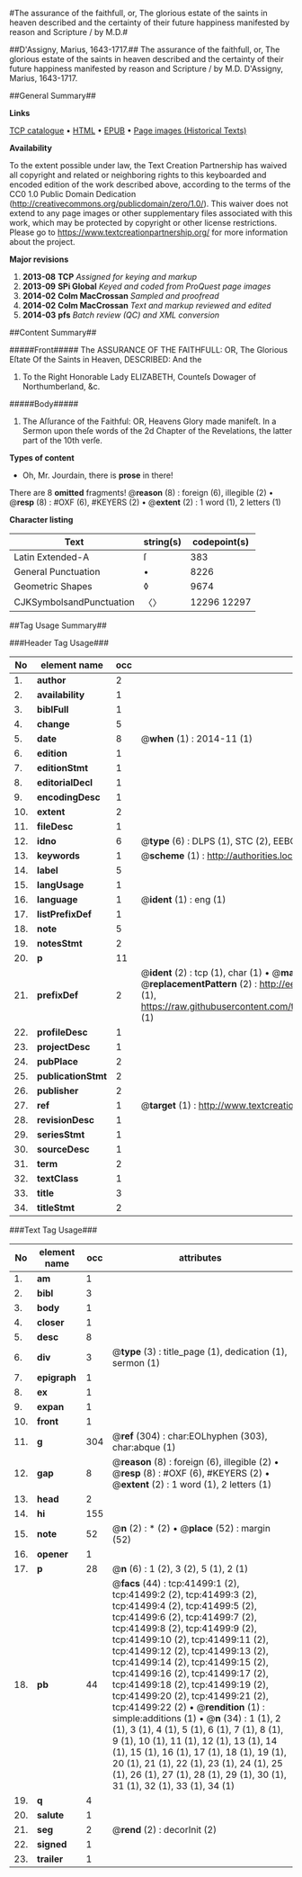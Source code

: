 #The assurance of the faithfull, or, The glorious estate of the saints in heaven described and the certainty of their future happiness manifested by reason and Scripture / by M.D.#

##D'Assigny, Marius, 1643-1717.##
The assurance of the faithfull, or, The glorious estate of the saints in heaven described and the certainty of their future happiness manifested by reason and Scripture / by M.D.
D'Assigny, Marius, 1643-1717.

##General Summary##

**Links**

[TCP catalogue](http://www.ota.ox.ac.uk/tcp/)  • 
[HTML](http://tei.it.ox.ac.uk/tcp/Texts-HTML/free/A37/A37048.html)  • 
[EPUB](http://tei.it.ox.ac.uk/tcp/Texts-EPUB/free/A37/A37048.epub) • 
[Page images (Historical Texts)](https://historicaltexts.jisc.ac.uk/eebo-08630211e)

**Availability**

To the extent possible under law, the Text Creation Partnership has waived all copyright and related or neighboring rights to this keyboarded and encoded edition of the work described above, according to the terms of the CC0 1.0 Public Domain Dedication (http://creativecommons.org/publicdomain/zero/1.0/). This waiver does not extend to any page images or other supplementary files associated with this work, which may be protected by copyright or other license restrictions. Please go to https://www.textcreationpartnership.org/ for more information about the project.

**Major revisions**

1. __2013-08__ __TCP__ *Assigned for keying and markup*
1. __2013-09__ __SPi Global__ *Keyed and coded from ProQuest page images*
1. __2014-02__ __Colm MacCrossan__ *Sampled and proofread*
1. __2014-02__ __Colm MacCrossan__ *Text and markup reviewed and edited*
1. __2014-03__ __pfs__ *Batch review (QC) and XML conversion*

##Content Summary##

#####Front#####
The ASSURANCE OF THE FAITHFULL: OR, The Glorious Eſtate Of the Saints in Heaven, DESCRIBED: And the 
1. To the Right Honorable Lady ELIZABETH, Counteſs Dowager of Northumberland, &c.

#####Body#####

1. The Aſſurance of the Faithful: OR, Heavens Glory made manifeſt. In a Sermon upon theſe words of the 2d Chapter of the Revelations, the latter part of the 10th verſe.

**Types of content**

  * Oh, Mr. Jourdain, there is **prose** in there!

There are 8 **omitted** fragments! 
 @__reason__ (8) : foreign (6), illegible (2)  •  @__resp__ (8) : #OXF (6), #KEYERS (2)  •  @__extent__ (2) : 1 word (1), 2 letters (1)

**Character listing**


|Text|string(s)|codepoint(s)|
|---|---|---|
|Latin Extended-A|ſ|383|
|General Punctuation|•|8226|
|Geometric Shapes|◊|9674|
|CJKSymbolsandPunctuation|〈〉|12296 12297|

##Tag Usage Summary##

###Header Tag Usage###

|No|element name|occ|attributes|
|---|---|---|---|
|1.|__author__|2||
|2.|__availability__|1||
|3.|__biblFull__|1||
|4.|__change__|5||
|5.|__date__|8| @__when__ (1) : 2014-11 (1)|
|6.|__edition__|1||
|7.|__editionStmt__|1||
|8.|__editorialDecl__|1||
|9.|__encodingDesc__|1||
|10.|__extent__|2||
|11.|__fileDesc__|1||
|12.|__idno__|6| @__type__ (6) : DLPS (1), STC (2), EEBO-CITATION (1), OCLC (1), VID (1)|
|13.|__keywords__|1| @__scheme__ (1) : http://authorities.loc.gov/ (1)|
|14.|__label__|5||
|15.|__langUsage__|1||
|16.|__language__|1| @__ident__ (1) : eng (1)|
|17.|__listPrefixDef__|1||
|18.|__note__|5||
|19.|__notesStmt__|2||
|20.|__p__|11||
|21.|__prefixDef__|2| @__ident__ (2) : tcp (1), char (1)  •  @__matchPattern__ (2) : ([0-9\-]+):([0-9IVX]+) (1), (.+) (1)  •  @__replacementPattern__ (2) : http://eebo.chadwyck.com/downloadtiff?vid=$1&page=$2 (1), https://raw.githubusercontent.com/textcreationpartnership/Texts/master/tcpchars.xml#$1 (1)|
|22.|__profileDesc__|1||
|23.|__projectDesc__|1||
|24.|__pubPlace__|2||
|25.|__publicationStmt__|2||
|26.|__publisher__|2||
|27.|__ref__|1| @__target__ (1) : http://www.textcreationpartnership.org/docs/. (1)|
|28.|__revisionDesc__|1||
|29.|__seriesStmt__|1||
|30.|__sourceDesc__|1||
|31.|__term__|2||
|32.|__textClass__|1||
|33.|__title__|3||
|34.|__titleStmt__|2||


###Text Tag Usage###

|No|element name|occ|attributes|
|---|---|---|---|
|1.|__am__|1||
|2.|__bibl__|3||
|3.|__body__|1||
|4.|__closer__|1||
|5.|__desc__|8||
|6.|__div__|3| @__type__ (3) : title_page (1), dedication (1), sermon (1)|
|7.|__epigraph__|1||
|8.|__ex__|1||
|9.|__expan__|1||
|10.|__front__|1||
|11.|__g__|304| @__ref__ (304) : char:EOLhyphen (303), char:abque (1)|
|12.|__gap__|8| @__reason__ (8) : foreign (6), illegible (2)  •  @__resp__ (8) : #OXF (6), #KEYERS (2)  •  @__extent__ (2) : 1 word (1), 2 letters (1)|
|13.|__head__|2||
|14.|__hi__|155||
|15.|__note__|52| @__n__ (2) : * (2)  •  @__place__ (52) : margin (52)|
|16.|__opener__|1||
|17.|__p__|28| @__n__ (6) : 1 (2), 3 (2), 5 (1), 2 (1)|
|18.|__pb__|44| @__facs__ (44) : tcp:41499:1 (2), tcp:41499:2 (2), tcp:41499:3 (2), tcp:41499:4 (2), tcp:41499:5 (2), tcp:41499:6 (2), tcp:41499:7 (2), tcp:41499:8 (2), tcp:41499:9 (2), tcp:41499:10 (2), tcp:41499:11 (2), tcp:41499:12 (2), tcp:41499:13 (2), tcp:41499:14 (2), tcp:41499:15 (2), tcp:41499:16 (2), tcp:41499:17 (2), tcp:41499:18 (2), tcp:41499:19 (2), tcp:41499:20 (2), tcp:41499:21 (2), tcp:41499:22 (2)  •  @__rendition__ (1) : simple:additions (1)  •  @__n__ (34) : 1 (1), 2 (1), 3 (1), 4 (1), 5 (1), 6 (1), 7 (1), 8 (1), 9 (1), 10 (1), 11 (1), 12 (1), 13 (1), 14 (1), 15 (1), 16 (1), 17 (1), 18 (1), 19 (1), 20 (1), 21 (1), 22 (1), 23 (1), 24 (1), 25 (1), 26 (1), 27 (1), 28 (1), 29 (1), 30 (1), 31 (1), 32 (1), 33 (1), 34 (1)|
|19.|__q__|4||
|20.|__salute__|1||
|21.|__seg__|2| @__rend__ (2) : decorInit (2)|
|22.|__signed__|1||
|23.|__trailer__|1||
